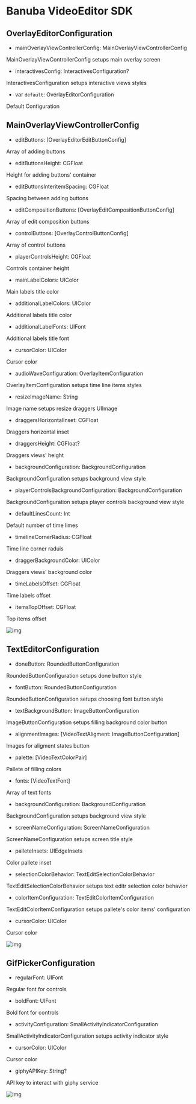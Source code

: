 # Banuba VideoEditor SDK
## OverlayEditorConfiguration


- mainOverlayViewControllerConfig: MainOverlayViewControllerConfig

MainOverlayViewControllerConfig setups main overlay screen

- interactivesConfig: InteractivesConfiguration?

InteractivesConfiguration setups interactive views styles

- var `default`: OverlayEditorConfiguration

Default Configuration


## MainOverlayViewControllerConfig

- editButtons: [OverlayEditorEditButtonConfig]

Array of adding buttons

- editButtonsHeight: CGFloat

Height for adding buttons' container

- editButtonsInteritemSpacing: CGFloat

Spacing between adding buttons

- editCompositionButtons: [OverlayEditCompositionButtonConfig]

Array of edit composition buttons

- controlButtons: [OverlayControlButtonConfig]

Array of control buttons

- playerControlsHeight: CGFloat

Controls container height

- mainLabelColors: UIColor

Main labels title color

- additionalLabelColors: UIColor

Additional labels title color

- additionalLabelFonts: UIFont

Additional labels title font

- cursorColor: UIColor

Cursor color

- audioWaveConfiguration: OverlayItemConfiguration

OverlayItemConfiguration setups time line items styles

- resizeImageName: String

Image name setups resize draggers UIImage

- draggersHorizontalInset: CGFloat

Draggers horizontal inset

- draggersHeight: CGFloat?

Draggers views' height

- backgroundConfiguration: BackgroundConfiguration

BackgroundConfiguration setups background view style

- playerControlsBackgroundConfiguration: BackgroundConfiguration

BackgroundConfiguration setups player controls background view style

- defaultLinesCount: Int

Default number of time limes

- timelineCornerRadius: CGFloat

Time line corner raduis

- draggerBackgroundColor: UIColor

Draggers views' background color

- timeLabelsOffset: CGFloat

Time labels offset

- itemsTopOffset: CGFloat

Top items offset

![img](screenshots/MainOverlayScreen.png)

## TextEditorConfiguration

- doneButton: RoundedButtonConfiguration

RoundedButtonConfiguration setups done button style

- fontButton: RoundedButtonConfiguration

RoundedButtonConfiguration setups choosing font button style

- textBackgroundButton: ImageButtonConfiguration

ImageButtonConfiguration setups filling background color button

- alignmentImages: [VideoTextAligment: ImageButtonConfiguration]

Images for aligment states button

- palette: [VideoTextColorPair]

Pallete of filling colors

- fonts: [VideoTextFont]

Array of text fonts

- backgroundConfiguration: BackgroundConfiguration

BackgroundConfiguration setups background view style

- screenNameConfiguration: ScreenNameConfiguration

ScreenNameConfiguration setups screen title style

- palleteInsets: UIEdgeInsets

Color pallete inset

- selectionColorBehavior: TextEditSelectionColorBehavior

 TextEditSelectionColorBehavior setups text editr selection color behavior

- colorItemConfiguration: TextEditColorItemConfiguration

TextEditColorItemConfiguration setups pallete's color items' configuration 

- cursorColor: UIColor

Cursor color

![img](screenshots/TextEditorScreen.png)

## GifPickerConfiguration

- regularFont: UIFont

Regular font for controls

- boldFont: UIFont

Bold font for controls

- activityConfiguration: SmallActivityIndicatorConfiguration

SmallActivityIndicatorConfiguration setups activity indicator style

- cursorColor: UIColor

Cursor color

- giphyAPIKey: String?

API key to interact with giphy service

![img](screenshots/GifScreen.png)
